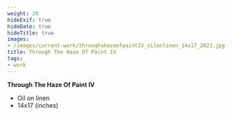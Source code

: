 ```yaml
---
weight: 20
hideExif: true
hideDate: true
hideTitle: true
images:
- /images/current-work/throughahazeofpaintIV_oilonlinen_14x17_2023.jpg
title: Through The Haze Of Paint IV
tags:
- work
---
```

**Through The Haze Of Paint IV**
- Oil on linen
- 14x17 (inches)